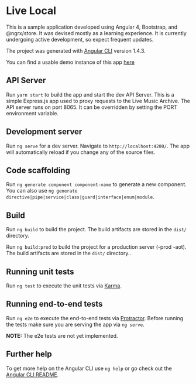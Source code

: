 # Live Local
This is a sample application developed using Angular 4, Bootstrap, and @ngrx/store. It was devised mostly as a learning experience. It is currently undergoing active development, so expect frequent updates.

The project was generated with [Angular CLI](https://github.com/angular/angular-cli) version 1.4.3.

You can find a usable demo instance of this app [here](http://pcs-live-local.heroku.com)

## API Server

Run `yarn start` to build the app and start the dev API Server. This is a simple Express.js app used to proxy requests to the Live Music Archive. The API server runs on port 8065. It can be overridden by setting the PORT environment variable.  

## Development server

Run `ng serve` for a dev server. Navigate to `http://localhost:4200/`. The app will automatically reload if you change any of the source files.

## Code scaffolding

Run `ng generate component component-name` to generate a new component. You can also use `ng generate directive|pipe|service|class|guard|interface|enum|module`.

## Build

Run `ng build` to build the project. The build artifacts are stored in the `dist/` directory.

Run `ng build:prod` to build the project for a production server (-prod -aot). The build artifacts are stored in the `dist/` directory..

## Running unit tests

Run `ng test` to execute the unit tests via [Karma](https://karma-runner.github.io).

## Running end-to-end tests

Run `ng e2e` to execute the end-to-end tests via [Protractor](http://www.protractortest.org/).
Before running the tests make sure you are serving the app via `ng serve`.

**NOTE:** The e2e tests are not yet implemented. 

## Further help

To get more help on the Angular CLI use `ng help` or go check out the [Angular CLI README](https://github.com/angular/angular-cli/blob/master/README.md).
